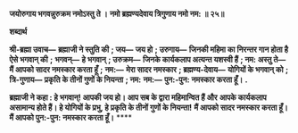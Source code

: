 **जयोरुगाय भगवन्नुरुक्रम नमोऽस्तु ते ।** **नमो ब्रह्मण्यदेवाय त्रिगुणाय नमो नम: ॥ २५॥** 

**शब्दार्थ** 

**श्री-ब्रह्मा उवाच—** **ब्रह्माजी ने स्तुति की** **; जय—** **जय हो** **; उरुगाय—** **जिनकी महिमा का निरन्तर गान होता है ऐसे भगवान् की** **;** **भगवन्—** **हे भगवान्** **; उरुक्रम—** **जिनके कार्यकलाप अत्यन्त यशस्वी हैं** **; नम: अस्तु ते—** **मैं आपको सादर नमस्कार करता हूँ** **;** **नम:—** **मेरा सादर नमस्कार** **; ब्रह्मण्य-देवाय—** **योगियों के भगवान् को** **; त्रि-गुणाय—** **प्रकृति के तीनों गुणों के नियन्ता** **; नम:** **नम:—** **पुन:-पुन: नमस्कार करता हूँ।** **.** 

**ब्रह्माजी ने कहा : हे भगवान्! आपकी जय हो। आप सब के द्वारा महिमान्वित हैं और** **आपके कार्यकलाप असामान्य होते हैं। हे योगियों के प्रभु, हे प्रकृति के तीनों गुणों के नियन्ता!** **मैं आपको सादर नमस्कार करता हूँ। मैं आपको पुन:-पुन: नमस्कार करता हूँ।** **** 